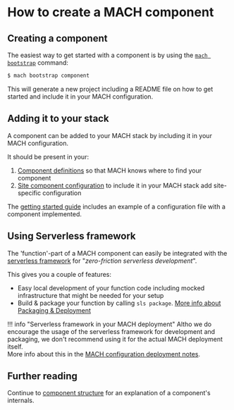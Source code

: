 # How to create a MACH component

## Creating a component

The easiest way to get started with a component is by using the [`mach bootstrap`](../workflow/cli.md#bootstrap) command:

```bash
$ mach bootstrap component
```

This will generate a new project including a README file on how to get started and include it in your MACH configuration.

## Adding it to your stack

A component can be added to your MACH stack by including it in your MACH configuration.

It should be present in your:

1. [Component definitions](../reference/syntax/components.md) so that MACH knows where to find your component
2. [Site component configuration](../reference/syntax#component-configurations.md) to include it in your MACH stack add site-specific configuration

The [getting started guide](../gettingstarted.md) includes an example of a configuration file with a component implemented.

## Using Serverless framework

The 'function'-part of a MACH component can easily be integrated with the [serverless framework](https://www.serverless.com) for "*zero-friction serverless development*".

This gives you a couple of features:

- Easy local development of your function code including mocked infrastructure that might be needed for your setup
- Build & package your function by calling `sls package`. [More info about Packaging & Deployment](../deployment/components.md##using-serverless)

!!! info "Serverless framework in your MACH deployment"
    Altho we do encourage the usage of the serverless framework for development and packaging, we don't recommend using it for the actual MACH deployment itself.<br>
    More info about this in the [MACH configuration deployment notes](../deployment/config/components.md#serverless-framework).

## Further reading

Continue to [component structure](../reference/components/structure.md) for an explanation of a component's internals.
